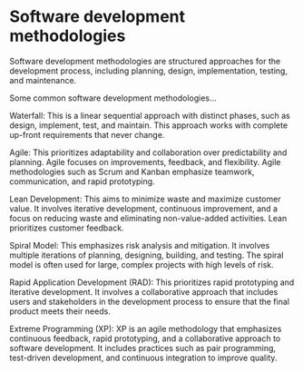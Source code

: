 # Software development methodologies

Software development methodologies are structured approaches for the development process, including planning, design, implementation, testing, and maintenance.

Some common software development methodologies…

Waterfall: This is a linear sequential approach with distinct phases, such as design, implement, test, and maintain. This approach works with complete up-front requirements that never change.

Agile: This prioritizes adaptability and collaboration over predictability and planning. Agile focuses on improvements, feedback, and flexibility. Agile methodologies such as Scrum and Kanban emphasize teamwork, communication, and rapid prototyping.

Lean Development: This aims to minimize waste and maximize customer value. It involves iterative development, continuous improvement, and a focus on reducing waste and eliminating non-value-added activities. Lean prioritizes customer feedback.

Spiral Model: This emphasizes risk analysis and mitigation. It involves multiple iterations of planning, designing, building, and testing. The spiral model is often used for large, complex projects with high levels of risk.

Rapid Application Development (RAD): This prioritizes rapid prototyping and iterative development. It involves a collaborative approach that includes users and stakeholders in the development process to ensure that the final product meets their needs.

Extreme Programming (XP): XP is an agile methodology that emphasizes continuous feedback, rapid prototyping, and a collaborative approach to software development. It includes practices such as pair programming, test-driven development, and continuous integration to improve quality.
